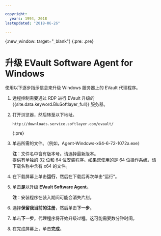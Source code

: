 ```yaml
---

copyright:
  years: 1994, 2018
lastupdated: "2018-06-26"

---
```

{:new_window: target="_blank"}
{:pre: .pre}

# 升级 EVault Software Agent for Windows 

使用以下逐步指示信息来升级 Windows 服务器上的 EVault 代理程序。

1. 远程控制需要通过 RDP 进行 EVault 升级的 {{site.data.keyword.BluSoftlayer_full}} 服务器。

2. 打开浏览器，然后转至以下地址。
   ```
   http://downloads.service.softlayer.com/evault/
   ```
   {:pre}
  
3. 单击所需的文件。（例如，Agent-Windows-x64-6-72-1072a.exe）

   **注**：文件名中含有版本号。请选择最新版本。<br/>
   提供有单独的 32 位和 64 位安装程序。如果您使用的是 64 位操作系统，请下载名称中含有 x64 的文件。

4. 在下载屏幕上单击**运行**，然后在下载后再次单击“运行”。

5. 单击**是**以升级 **EVault Software Agent**。

   **注**：安装程序在装入期间可能会消失片刻。

6. 选择**保留我当前的注册**，然后单击**下一步**。

7. 单击**下一步**。代理程序将开始升级过程。这可能需要数分钟时间。

8. 在完成屏幕上，单击**完成**。
